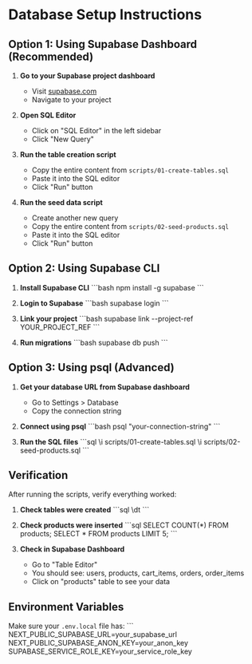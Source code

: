 # Database Setup Instructions

## Option 1: Using Supabase Dashboard (Recommended)

1. **Go to your Supabase project dashboard**
   - Visit [supabase.com](https://supabase.com)
   - Navigate to your project

2. **Open SQL Editor**
   - Click on "SQL Editor" in the left sidebar
   - Click "New Query"

3. **Run the table creation script**
   - Copy the entire content from `scripts/01-create-tables.sql`
   - Paste it into the SQL editor
   - Click "Run" button

4. **Run the seed data script**
   - Create another new query
   - Copy the entire content from `scripts/02-seed-products.sql`
   - Paste it into the SQL editor
   - Click "Run" button

## Option 2: Using Supabase CLI

1. **Install Supabase CLI**
   \`\`\`bash
   npm install -g supabase
   \`\`\`

2. **Login to Supabase**
   \`\`\`bash
   supabase login
   \`\`\`

3. **Link your project**
   \`\`\`bash
   supabase link --project-ref YOUR_PROJECT_REF
   \`\`\`

4. **Run migrations**
   \`\`\`bash
   supabase db push
   \`\`\`

## Option 3: Using psql (Advanced)

1. **Get your database URL from Supabase dashboard**
   - Go to Settings > Database
   - Copy the connection string

2. **Connect using psql**
   \`\`\`bash
   psql "your-connection-string"
   \`\`\`

3. **Run the SQL files**
   \`\`\`sql
   \i scripts/01-create-tables.sql
   \i scripts/02-seed-products.sql
   \`\`\`

## Verification

After running the scripts, verify everything worked:

1. **Check tables were created**
   \`\`\`sql
   \dt
   \`\`\`

2. **Check products were inserted**
   \`\`\`sql
   SELECT COUNT(*) FROM products;
   SELECT * FROM products LIMIT 5;
   \`\`\`

3. **Check in Supabase Dashboard**
   - Go to "Table Editor"
   - You should see: users, products, cart_items, orders, order_items
   - Click on "products" table to see your data

## Environment Variables

Make sure your `.env.local` file has:
\`\`\`
NEXT_PUBLIC_SUPABASE_URL=your_supabase_url
NEXT_PUBLIC_SUPABASE_ANON_KEY=your_anon_key
SUPABASE_SERVICE_ROLE_KEY=your_service_role_key
